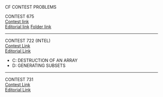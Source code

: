 CF CONTEST PROBLEMS

CONTEST 675  
[Contest link](http://codeforces.com/contest/675)  
[Editorial link](http://codeforces.com/blog/entry/44902)
[Folder link](Contest/CF675)

  ---------------------------------  


CONTEST 722 (INTEL)  
[Contest Link](http://codeforces.com/contest/722)  
[Editorial Link](http://codeforces.com/blog/entry/47497)

  - C: DESTRUCTION OF AN ARRAY  
  - D: GENERATING SUBSETS  

  ---------------------------------  

CONTEST 731  
[Contest Link](http://codeforces.com/contest/731)  
[Editorial Link](http://codeforces.com/blog/entry/47840)  

